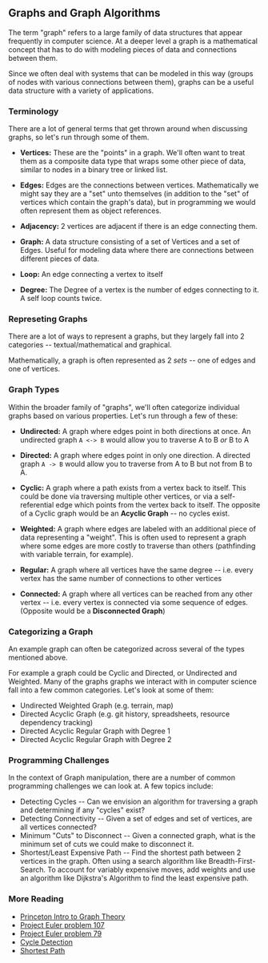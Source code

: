 ## Graphs and Graph Algorithms

The term "graph" refers to a large family of data structures that appear
frequently in computer science. At a deeper level a graph is a mathematical
concept that has to do with modeling pieces of data and connections between
them.

Since we often deal with systems that can be modeled in this way (groups of
nodes with various connections between them), graphs can be a useful data
structure with a variety of applications.

### Terminology

There are a lot of general terms that get thrown around when discussing graphs,
so let's run through some of them.

* __Vertices:__ These are the "points" in a graph. We'll often want to treat them as a
  composite data type that wraps some other piece of data, similar to nodes in a binary
  tree or linked list.

* __Edges:__ Edges are the connections between vertices. Mathematically we might say they
  are a "set" unto themselves (in addition to the "set" of vertices which contain the graph's
  data), but in programming we would often represent them as object references.

* __Adjacency:__ 2 vertices are adjacent if there is an edge connecting them. 

* __Graph:__ A data structure consisting of a set of Vertices and a set of Edges. Useful for
  modeling data where there are connections between different pieces of data.

* __Loop:__ An edge connecting a vertex to itself

* __Degree:__ The Degree of a vertex is the number of edges connecting to it. A self loop
  counts twice.

### Represeting Graphs

There are a lot of ways to represent a graphs, but they largely fall into 2 categories -- textual/mathematical
and graphical.

Mathematically, a graph is often represented as 2 _sets_ -- one of edges and one of vertices. 

### Graph Types

Within the broader family of "graphs", we'll often categorize individual graphs based on
various properties. Let's run through a few of these:

* __Undirected:__ A graph where edges point in both directions at once. An undirected graph `A <-> B`
  would allow you to traverse A to B _or_ B to A

* __Directed:__ A graph where edges point in only one direction. A directed graph `A -> B` would
  allow you to traverse from A to B but not from B to A.

* __Cyclic:__ A graph where a path exists from a vertex back to itself. This could be done via traversing
  multiple other vertices, or via a self-referential edge which points from the vertex back to itself.
  The opposite of a Cyclic graph would be an __Acyclic Graph__ -- no cycles exist.

* __Weighted:__ A graph where edges are labeled with an additional piece of data representing a "weight".
  This is often used to represent a graph where some edges are more costly to traverse than others
  (pathfinding with variable terrain, for example).

* __Regular:__ A graph where all vertices have the same degree -- i.e. every vertex has the same number
  of connections to other vertices

* __Connected:__ A graph where all vertices can be reached from any other vertex -- i.e. every vertex is
  connected via some sequence of edges. (Opposite would be a __Disconnected Graph__)

### Categorizing a Graph

An example graph can often be categorized across several of the types mentioned above.

For example a graph could be Cyclic and Directed, or Undirected and Weighted. Many of
the graphs graphs we interact with in computer science fall into a few common categories.
Let's look at some of them:

* Undirected Weighted Graph (e.g. terrain, map)
* Directed Acyclic Graph (e.g. git history, spreadsheets, resource dependency tracking)
* Directed Acyclic Regular Graph with Degree 1
* Directed Acyclic Regular Graph with Degree 2

### Programming Challenges

In the context of Graph manipulation, there are a number of common programming
challenges we can look at. A few topics include:

* Detecting Cycles -- Can we envision an algorithm for traversing a graph and determining if any
  "cycles" exist?
* Detecting Connectivity -- Given a set of edges and set of vertices, are all vertices connected?
* Minimum "Cuts" to Disconnect -- Given a connected graph, what is the minimum set of cuts we could
  make to disconnect it.
* Shortest/Least Expensive Path -- Find the shortest path between 2 vertices in the graph. Often using
  a search algorithm like Breadth-First-Search. To account for variably expensive moves, add weights
  and use an algorithm like Dijkstra's Algorithm to find the least expensive path.

### More Reading

* [Princeton Intro to Graph Theory](https://www.cs.princeton.edu/courses/archive/fall06/cos341/handouts/graph1.pdf)
* [Project Euler problem 107](https://projecteuler.net/problem=107)
* [Project Euler problem 79](https://projecteuler.net/problem=79)
* [Cycle Detection](http://www.geeksforgeeks.org/detect-cycle-in-a-graph/)
* [Shortest Path](http://www.geeksforgeeks.org/shortest-path-for-directed-acyclic-graphs/)